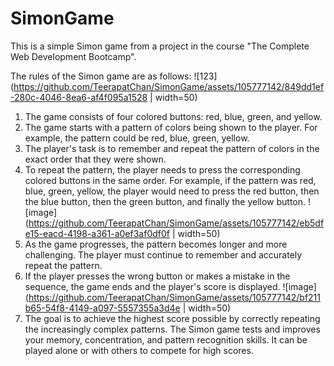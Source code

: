 # SimonGame

This is a simple Simon game from a project in the course "The Complete Web Development Bootcamp".

The rules of the Simon game are as follows:
  ![123](https://github.com/TeerapatChan/SimonGame/assets/105777142/849dd1ef-280c-4046-8ea6-af4f095a1528 | width=50)
1. The game consists of four colored buttons: red, blue, green, and yellow.
2. The game starts with a pattern of colors being shown to the player. For example, the pattern could be red, blue, green, yellow.
3. The player's task is to remember and repeat the pattern of colors in the exact order that they were shown.
4. To repeat the pattern, the player needs to press the corresponding colored buttons in the same order. For example, if the pattern was red, blue, green, yellow, the player would need to press the red button, then the blue button, then the green button, and finally the yellow button.
   ![image](https://github.com/TeerapatChan/SimonGame/assets/105777142/eb5dfe15-eacd-4198-a361-a0ef3af0df0f | width=50)
6. As the game progresses, the pattern becomes longer and more challenging. The player must continue to remember and accurately repeat the pattern.
7. If the player presses the wrong button or makes a mistake in the sequence, the game ends and the player's score is displayed.
   ![image](https://github.com/TeerapatChan/SimonGame/assets/105777142/bf211b65-54f8-4149-a097-5557355a3d4e | width=50)
9. The goal is to achieve the highest score possible by correctly repeating the increasingly complex patterns.
The Simon game tests and improves your memory, concentration, and pattern recognition skills. It can be played alone or with others to compete for high scores.
